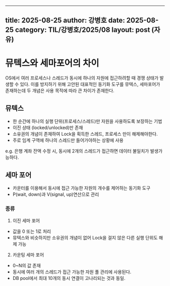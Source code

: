  ---
 title: 2025-08-25
 author: 강병호
 date: 2025-08-25
 category: TIL/강병호/2025/08
 layout: post (자유)
 ---

# 뮤텍스와 세마포어의 차이

OS에서 여러 프로세스나 스레드가 동시에 하나의 자원에 접근하려할 때 경쟁 상태가 발생할 수 있다.
이를 방지하기 위해 고안된 대표적인 동기화 도구를 뮤텍스, 세마포어가 존재하는데 두 개념은 사용 목적에 따라 큰 차이가 존재한다.

## 뮤텍스

- 한 순간에 하나의 실행 단위(프로세스/스레드)만 자원을 사용하도록 보장하는 기법
- 이진 상태 (locked/unlocked)만 존재
- 소유권의 개념이 존재하여 Lock을 획득한 스레드, 프로세스 만이 해제해야한다.
- 주로 임계 구역에 하나의 스레드만 들어가야하는 상황에 사용


e.g. 은행 계좌 잔액 수정 시, 동시에 2개의 스레드가 접근하면 데이터 불일치가 발생가능하다.

## 세마 포어

- 카운터를 이용해서 동시에 접근 가능한 자원의 개수를 제어하는 동기화 도구
- P(wait, down)과 V(signal, up)연산으로 관리

### 종류
1. 이진 세마 포어
- 값을 0 또는 1로 처리
- 뮤텍스와 비슷하지만 소유권의 개념이 없어 Lock을 걸지 않은 다른 실행 단위도 해제 가능


2. 카운팅 세마 포어
- 0~N의 값 존재
- 동시에 여러 개의 스레드가 접근 가능한 자원 풀 관리에 사용된다.
- DB pool에서 최대 10개의 동시 연결이 고나리되는 것과 동일.
